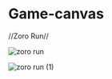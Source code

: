 # Game-canvas
//Zoro Run//



![zoro run](https://github.com/ricardond/zororun/assets/96152954/56bf2ad8-e56e-4f3e-a9ee-c582f317b9bb)


![zoro run (1)](https://github.com/ricardond/zororun/assets/96152954/6a8c8b57-0760-48b4-89ff-a2c2a0e8b8b8)

